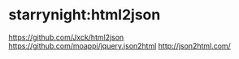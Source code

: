 starrynight:html2json
=============================================


https://github.com/Jxck/html2json
https://github.com/moappi/jquery.json2html
http://json2html.com/
